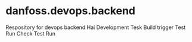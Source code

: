 # danfoss.devops.backend
Respository for devops backend
Hai Development 
Tesk Build trigger
Test Run
Check Test Run
